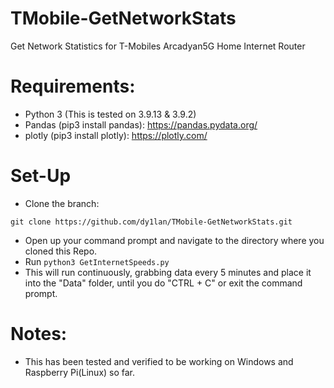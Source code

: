 # TMobile-GetNetworkStats
Get Network Statistics for T-Mobiles Arcadyan5G Home Internet Router

# Requirements:
- Python 3 (This is tested on 3.9.13 & 3.9.2)
- Pandas (pip3 install pandas): https://pandas.pydata.org/
- plotly (pip3 install plotly): https://plotly.com/

# Set-Up

- Clone the branch:

```
git clone https://github.com/dy1lan/TMobile-GetNetworkStats.git
```
- Open up your command prompt and navigate to the directory where you cloned this Repo.
- Run `python3 GetInternetSpeeds.py`
- This will run continuously, grabbing data every 5 minutes and place it into the "Data" folder, until you do "CTRL + C" or exit the command prompt.


# Notes:
- This has been tested and verified to be working on Windows and Raspberry Pi(Linux) so far.

